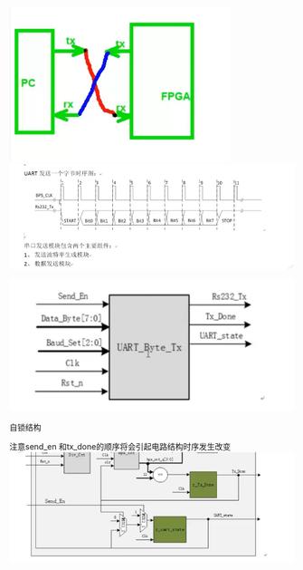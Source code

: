 

![](2022-11-02-21-53-35.png)
![](2022-11-02-21-53-10.png)

![](2022-11-03-10-47-57.png)

自锁结构

注意send_en 和tx_done的顺序将会引起电路结构时序发生改变
![](2022-11-03-19-45-43.png)

